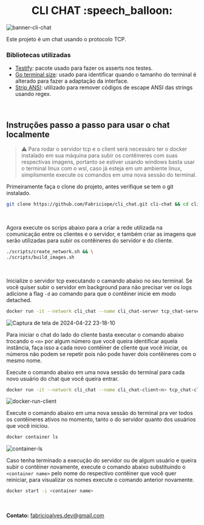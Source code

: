 <h1 align="center">CLI CHAT :speech_balloon:</h1>

![banner-cli-chat](https://github.com/Fabriciope/TechNews/assets/79289410/9d12fb4f-5247-459e-b65d-d822f209df80)
<br>

 Este projeto é um chat usando o protocolo TCP.


### Bibliotecas utilizadas
 - [Testify](https://github.com/stretchr/testify): pacote usado para fazer os asserts nos testes.
 - [Go terminal size](https://github.com/stretchr/testify): usado para identificar quando o tamanho do terminal é alterado para fazer a adaptação da interface.
 - [Strip ANSI](https://github.com/acarl005/stripansi): utilizado para remover códigos de escape ANSI das strings usando regex.
<br>

## Instruções passo a passo para usar o chat localmente
> :warning: Para rodar o servidor tcp e o client será necessáro ter o docker instalado em sua  máquina para subir os contêineres com suas respectivas imagens, portanto se estiver usando windows basta usar o terminal linux com o wsl,
 caso já esteja em um ambiente linux, simplismente execute os comandos em uma nova sessão do terminal.

 Primeiramente faça o clone do projeto, antes verifique se tem o git instalado.
```bash
git clone https://github.com/Fabriciope/cli_chat.git cli-chat && cd cli-chat
```
<br>

 Agora execute os scrips abaixo para a criar a rede utilizada na comunicação entre os clientes e o servidor, e também criar as imagens que serão utilizadas para subir os contêineres do servidor e do cliente.
```bash
./scripts/create_network.sh && \
./scripts/build_images.sh
```
<br>

 Inicialize o servidor tcp executando o camando abaixo no seu terminal. Se você quiser subir o servidor em background para não precisar ver os logs adicione a flag `-d` ao comando para que o contêiner inicie em modo detached.
```bash
docker run -it --network cli_chat --name cli_chat-server tcp_chat-server:prod
```
![Captura de tela de 2024-04-22 23-18-10](https://github.com/Fabriciope/TechNews/assets/79289410/20c85a5e-0994-4676-8f32-660b5187726c)
<br>

 Para iniciar o chat do lado do cliente basta executar o comando abaixo trocando o `<n>` por algum número que você queira identificar aquela instância, 
faça isso a cada novo contêiner de cliente que você iniciar, os números não podem se repetir pois não pode haver dois contêineres com o mesmo nome.
 
 Execute o comando abaixo em uma nova sessão do terminal para cada novo usuário do chat que você queira entrar.
```bash
docker run -it --network cli_chat --name cli_chat-client<n> tcp_chat-client:prod
```
![docker-run-client](https://github.com/Fabriciope/TechNews/assets/79289410/56405d26-bf97-45e0-9f7e-31acf299d37a)
<br>

 Execute o comando abaixo em uma nova sessão do terminal pra ver todos os contêineres ativos no momento, tanto o do servidor quanto dos usuários que você iniciou.
```bash
docker container ls
```
![container-ls](https://github.com/Fabriciope/TechNews/assets/79289410/385f921d-6b43-4820-8fdf-87237e046e11)
<br>

 Caso tenha terminado a execução do servidor ou de algum usuário e queira subir o contêiner novamente, execute o comando abaixo substituindo o `<container name>` pelo nome do respectivo contêiner que você quer reiniciar, para visualizar os nomes execute o comando anterior novamente.
```bash
docker start -i <container name>
```

<br><br>
**Contato:** fabricioalves.dev@gmail.com
